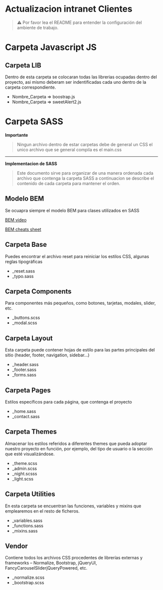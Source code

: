 # Actualizacion intranet Clientes

> :warning: Por favor lea el README para entender la configuración del ambiente de trabajo.

# Carpeta Javascript JS

## Carpeta LIB
Dentro de esta carpeta se colocaran todas las librerias ocupadas dentro del proyecto, asi mismo deberam ser indentificadas cada uno dentro de la carpeta correspondiente.

* Nombre_Carpeta => boostrap.js
* Nombre_Carpeta => sweetAlert2.js

# Carpeta SASS

**Importante**
> Ningun archivo dentro de estar carpetas debe de general un CSS el unico archivo que se general compila es el main.css

---

**Implementacion de SASS**
> Este documento sirve para organizar de una manera ordenada cada archivo que contenga la carpeta SASS a continuacion se describe el contenido de cada carpeta para mantener el orden.

## Modelo BEM

Se ocuapra siempre el modelo BEM para clases utilizados en SASS

[BEM video](https://www.youtube.com/watch?v=bvnzyXGkNY4&ab_channel=FalconMasters)

[BEM cheats sheet](https://9elements.com/bem-cheat-sheet/)

## Carpeta Base

Puedes encontrar el archivo reset para reiniciar los estilos CSS, algunas reglas tipográficas

* _reset.sass
* _typo.sass

## Carpeta Components
Para componentes más pequeños, como botones, tarjetas, modales, slider, etc.
* _buttons.scss
* _modal.scss

## Carpeta Layout
Esta carpeta puede contener hojas de estilo para las partes principales del sitio (header, footer, navigation, sidebar…)

* _header.sass
* _footer.sass
* _forms.sass

## Carpeta Pages
Estilos específicos para cada página, que contenga el proyecto

* _home.sass
* _contact.sass

## Carpeta Themes
Almacenar los estilos referidos a diferentes themes que pueda adoptar nuestro proyecto en función, por ejemplo, del tipo de usuario o la sección que esté visualizándose.

* _theme.scss
* _admin.scss
* _night.scsss
* _light.scss

## Carpeta Utilities
En esta carpeta se encuentran las funciones, variables y mixins que emplearemos en el resto de ficheros.

* _variables.sass
* _functions.sass
* _mixins.sass

## Vendor
Contiene todos los archivos CSS procedentes de librerías externas y frameworks – Normalize, Bootstrap, jQueryUI, FancyCarouselSliderjQueryPowered, etc.

* _normalize.scss
* _bootstrap.scss
